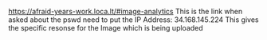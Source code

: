 https://afraid-years-work.loca.lt/#image-analytics
This is the link when asked about the pswd need to put the IP Address: 34.168.145.224
This gives the specific resonse for the Image which is being uploaded
